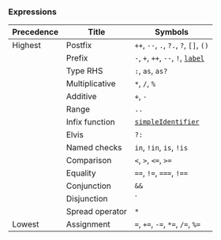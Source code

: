 ### Expressions

| Precedence | Title | Symbols |
|------------|-------|---------|
| Highest    | Postfix | `++`, `--`, `.`, `?.`, `?`, `[]`, `()` |
| | Prefix | `-`, `+`, `++`, `--`, `!`, [`label`](#label) |
| | Type RHS | `:`, `as`, `as?` |
| | Multiplicative | `*`, `/`, `%` |
| | Additive | `+`, `-` |
| | Range | `..` |
| | Infix function | [`simpleIdentifier`](#simpleIdentifier) |
| | Elvis | `?:` |
| | Named checks | `in`, `!in`, `is`, `!is` |
| | Comparison | `<`, `>`, `<=`, `>=` |
| | Equality | `==`, `!=`, `===`, `!==` |
| | Conjunction | `&&` |
| | Disjunction | `||` |
| | Spread operator | `*` |
| Lowest | Assignment | `=`, `+=`, `-=`, `*=`, `/=`, `%=` |